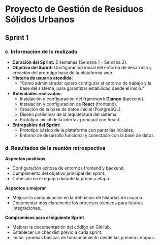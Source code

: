 # Proyecto de Gestión de Residuos Sólidos Urbanos
## Sprint 1

### c. Información de lo realizado
- **Duración del Sprint:** 2 semanas (Semana 1 – Semana 2).
- **Objetivo del Sprint:** Configuración inicial del entorno de desarrollo y creación del prototipo base de la plataforma web.
- **Historia de usuario atendida:**
  - “Como administrador quiero configurar el entorno de trabajo y la base del sistema, para garantizar estabilidad desde el inicio.”
- **Actividades realizadas:**
  - Instalación y configuración del framework **Django** (backend).
  - Instalación y configuración de **React** (frontend).
  - Creación de la base de datos inicial (PostgreSQL).
  - Diseño preliminar de la arquitectura del sistema.
  - Prototipo inicial de la interfaz principal con React.
- **Entregables del Sprint:**
  - Prototipo básico de la plataforma con pantallas iniciales.
  - Entorno de desarrollo funcional y conectado con la base de datos.

### d. Resultados de la reunión retrospectiva
**Aspectos positivos**
- Configuración exitosa de entornos frontend y backend.
- Cumplimiento del objetivo principal del sprint.
- Cohesión en el equipo durante la primera etapa.

**Aspectos a mejorar**
- Mejorar la comunicación en la definición de historias de usuario.
- Documentar más claramente los procesos técnicos para futuras integraciones.

**Compromisos para el siguiente Sprint**
- Mejorar la documentación del código en GitHub.
- Establecer un checklist previo a cada sprint.
- Incluir pruebas básicas de funcionamiento desde las primeras etapas.
